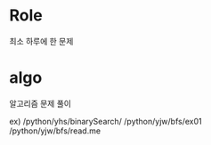 # Role
최소 하루에 한 문제

# algo
알고리즘 문제 풀이


ex)
/python/yhs/binarySearch/
/python/yjw/bfs/ex01
/python/yjw/bfs/read.me
